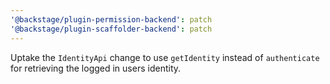 ```yaml
---
'@backstage/plugin-permission-backend': patch
'@backstage/plugin-scaffolder-backend': patch
---
```


Uptake the `IdentityApi` change to use `getIdentity` instead of `authenticate` for retrieving the logged in users identity.
